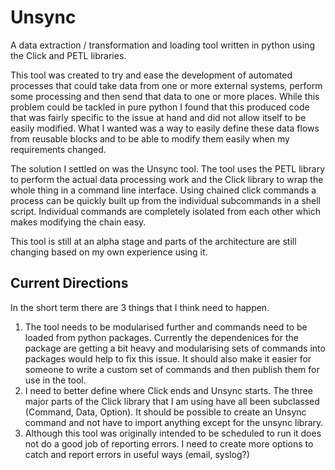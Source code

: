 # Unsync
A data extraction / transformation and loading tool written in python using the Click and PETL libraries.

This tool was created to try and ease the development of automated processes that could take data from one or more external systems, perform some processing and then send that data to one or more places.
While this problem could be tackled in pure python I found that this produced code that was fairly specific to the issue at hand and did not allow itself to be easily modified. What I wanted was a way to easily define these data flows from reusable blocks and to be able to modify them easily when my requirements changed.

The solution I settled on was the Unsync tool. The tool uses the PETL library to perform the actual data processing work and the Click library to wrap the whole thing in a command line interface. Using chained click commands a process can be quickly built up from the individual subcommands in a shell script. Individual commands are completely isolated from each other which makes modifying the chain easy.

This tool is still at an alpha stage and parts of the architecture are still changing based on my own experience using it.

## Current Directions
In the short term there are 3 things that I think need to happen.
1. The tool needs to be modularised further and commands need to be loaded from python packages.
   Currently the dependenices for the package are getting a bit heavy and modularising sets of commands into packages would help to fix this issue.
   It should also make it easier for someone to write a custom set of commands and then publish them for use in the tool.
2. I need to better define where Click ends and Unsync starts. The three major parts of the Click library that I am using have all been subclassed (Command, Data, Option).
   It should be possible to create an Unsync command and not have to import anything except for the unsync library.
3. Although this tool was originally intended to be scheduled to run it does not do a good job of reporting errors. I need to create more options to catch and report errors in useful ways (email, syslog?)

